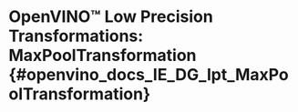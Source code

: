 # OpenVINO™ Low Precision Transformations: MaxPoolTransformation {#openvino_docs_IE_DG_lpt_MaxPoolTransformation}
